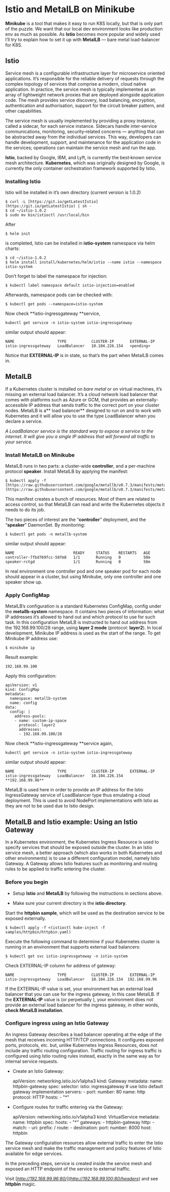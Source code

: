 
# Istio and MetalLB on Minikube



**Minikube** is a tool that makes it easy to run K8S locally, but that is only part of the puzzle. We want that our local dev environment looks like production env as much as possible. As **Istio** becomes more popular and widely used I’ll try to explain how to set it up with **MetalLB** — bare metal load-balancer for K8S.

## Istio

Service mesh is a configurable infrastructure layer for microservice oriented applications. It’s responsible for the reliable delivery of requests through the complex topology of services that comprise a modern, cloud native application. In practice, the service mesh is typically implemented as an array of lightweight network proxies that are deployed alongside application code. The mesh provides service discovery, load balancing, encryption, authentication and authorisation, support for the circuit breaker pattern, and other capabilities.

The service mesh is usually implemented by providing a proxy instance, called a sidecar, for each service instance. Sidecars handle inter‑service communications, monitoring, security‑related concerns — anything that can be abstracted away from the individual services. This way, developers can handle development, support, and maintenance for the application code in the services; operations can maintain the service mesh and run the app.

**Istio**, backed by Google, IBM, and Lyft, is currently the best‑known service mesh architecture. **Kubernetes**, which was originally designed by Google, is currently the only container orchestration framework supported by Istio.

### Installing Istio

Istio will be installed in it’s own directory (current version is 1.0.2)

    $ curl -L [https://git.io/getLatestIstio](https://git.io/getLatestIstio) | sh -
    $ cd ~/istio-1.0.2
    $ sudo mv bin/istioctl /usr/local/bin

After

    $ helm init

is completed, Istio can be installed in **istio-system** namespace via helm charts:

    $ cd ~/istio-1.0.2
    $ helm install install/kubernetes/helm/istio --name istio --namespace istio-system

Don’t forget to label the namespace for injection:

    $ kubectl label namespace default istio-injection=enabled

Afterwards, namespace pods can be checked with:

    $ kubectl get pods --namespace=istio-system

Now check **istio-ingressgateway **service,

    kubectl get service -n istio-system istio-ingressgateway

similar output should appear:

    NAME                   TYPE           CLUSTER-IP       EXTERNAL-IP                                                                                                             
    istio-ingressgateway   LoadBalancer   10.104.226.154   <pending>

Notice that **EXTERNAL-IP** is in **<pending>** state, so that’s the part when MetalLB comes in.

## MetalLB

If a Kubernetes cluster is installed on *bare metal* or on virtual machines, it’s missing an external load balancer. It’s a cloud network load balancer that comes with platforms such as Azure or GCM, that provides an externally-accessible IP address that sends traffic to the correct port on your cluster nodes. MetalLB is a** load balancer** designed to run on and to work with Kubernetes and it will allow you to use the type LoadBalancer when you declare a service.

*A LoadBalancer service is the standard way to expose a service to the internet. It will give you a single IP address that will forward all traffic to your service.*

### Install MetalLB on Minikube

MetalLB runs in two parts: a cluster-wide **controller**, and a per-machine protocol **speaker**. Install MetalLB by applying the manifest:

    $ kubectl apply -f [https://raw.githubusercontent.com/google/metallb/v0.7.3/manifests/metallb.yaml](https://raw.githubusercontent.com/google/metallb/v0.7.3/manifests/metallb.yaml)

This manifest creates a bunch of resources. Most of them are related to access control, so that MetalLB can read and write the Kubernetes objects it needs to do its job.

The two pieces of interest are the “**controller**” deployment, and the “**speaker**” DaemonSet. By monitoring:

    $ kubectl get pods -n metallb-system

similar output should appear:

    NAME                          READY     STATUS    RESTARTS   AGE
    controller-7fbd769fcc-58fm8   1/1       Running   0          50m
    speaker-rctgd                 1/1       Running   0          50m

In real environment one controller pod and one speaker pod for each node should appear in a cluster, but using Minikube, only one controller and one speaker show up.

### Apply ConfigMap

MetalLB’s configuration is a standard Kubernetes ConfigMap, config under the **metallb-system** namespace. It contains two pieces of information: what IP addresses it’s allowed to hand out and which protocol to use for such task.
In this configuration MetalLB is instructed to hand out address from the 192.168.99.100/28 range, using **layer 2 mode** (protocol: **layer2**). 
In local development, Minikube IP address is used as the start of the range. To get Minikube IP address use:

    $ minikube ip

Result example:

    192.168.99.100

Apply this configuration:

    apiVersion: v1
    kind: ConfigMap
    metadata:
      namespace: metallb-system
      name: config
    data:
      config: |
        address-pools:
        - name: custom-ip-space
          protocol: layer2
          addresses:
          - 192.168.99.100/28

Now check **istio-ingressgateway **service again,

    kubectl get service -n istio-system istio-ingressgateway

similar output should appear:

    NAME                   TYPE           CLUSTER-IP       EXTERNAL-IP                                                                                                             
    istio-ingressgateway   LoadBalancer   10.104.226.154   **192.168.99.96**

MetalLB is used here in order to provide an IP address for the Istio IngressGateway service of LoadBalancer type thus emulating a cloud deployment. This is used to avoid NodePort implementations with Istio as they are not to be used due to Istio design.

## MetalLB and Istio example: Using an Istio Gateway

In a Kubernetes environment, the Kubernetes Ingress Resource is used to specify services that should be exposed outside the cluster. In an Istio service mesh, a better approach (which also works in both Kubernetes and other environments) is to use a different configuration model, namely Istio Gateway. A Gateway allows Istio features such as monitoring and routing rules to be applied to traffic entering the cluster.

### Before you begin

* Setup **Istio** and **MetalLB** by following the instructions in sections above.

* Make sure your current directory is the **istio directory**.

Start the **httpbin sample**, which will be used as the destination service to be exposed externally.

    $ kubectl apply -f <(istioctl kube-inject -f samples/httpbin/httpbin.yaml)

Execute the following command to determine if your Kubernetes cluster is running in an environment that supports external load balancers:

    $ kubectl get svc istio-ingressgateway -n istio-system

Check EXTERNAL-IP column for address of gateway:

    NAME                   TYPE           CLUSTER-IP       EXTERNAL-IP   
    istio-ingressgateway   LoadBalancer   10.104.226.154  192.168.99.96

If the EXTERNAL-IP value is set, your environment has an external load balancer that you can use for the ingress gateway, in this case MetalLB. If the **EXTERNAL-IP** value is **<none>** (or perpetually **<pending>**), your environment does not provide an external load balancer for the ingress gateway, in other words, **check MetalLB installation**.

### Configure ingress using an Istio Gateway

An ingress Gateway describes a load balancer operating at the edge of the mesh that receives incoming HTTP/TCP connections. It configures exposed ports, protocols, etc. but, unlike Kubernetes Ingress Resources, does not include any traffic routing configuration. Traffic routing for ingress traffic is configured using Istio routing rules instead, exactly in the same way as for internal service requests.

* Create an Istio Gateway:

    apiVersion: networking.istio.io/v1alpha3
    kind: Gateway
    metadata:
      name: httpbin-gateway
    spec:
      selector:
        istio: ingressgateway # use Istio default gateway implementation
      servers:
      - port:
          number: 80
          name: http
          protocol: HTTP
        hosts:
        - "*"

* Configure routes for traffic entering via the Gateway:

    apiVersion: networking.istio.io/v1alpha3
    kind: VirtualService
    metadata:
      name: httpbin
    spec:
      hosts:
      - "*"
      gateways:
      - httpbin-gateway
      http:
      - match:
        - uri:
            prefix: /
        route:
        - destination:
            port:
              number: 8000
            host: httpbin

The Gateway configuration resources allow external traffic to enter the Istio service mesh and make the traffic management and policy features of Istio available for edge services.

In the preceding steps, service is created inside the service mesh and exposed an HTTP endpoint of the service to external traffic.

Visit [*http://192.168.99.96:80/](http://192.168.99.100:80/headers)* and see **httpbin** magic.
